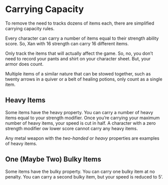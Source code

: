 # Carrying Capacity

To remove the need to tracks dozens of items each, there are simplified carrying capacity rules. 

Every character can carry a number of items equal to their strength ability score. So, Xan with 16 strength can carry 16 different items.

Only track the items that will actually affect the game. So, no, you don’t need to record your pants and shirt on your character sheet. But, your armor does count.

Multiple items of a similar nature that can be stowed together, such as twenty arrows in a quiver or a belt of healing potions, only count as a single item.

## Heavy Items

Some items have the heavy property. You can carry a number of heavy items equal to your strength modifier. Once you’re carrying your maximum number of heavy items, your speed is cut in half. A character with a zero strength modifier ow lower score cannot carry any heavy items.

Any metal weapon with the *two-handed* or *heavy* properties are examples of heavy items.

## One (Maybe Two) Bulky Items

Some items have the bulky property. You can carry one bulky item at no penalty. You can carry a second bulky item, but your speed is reduced to 5’.
